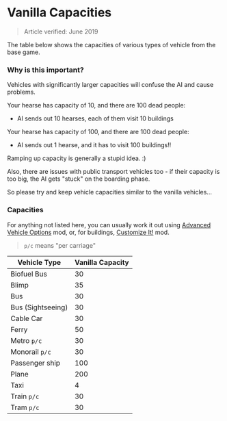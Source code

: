 # Vanilla Capacities

> Article verified: June 2019

The table below shows the capacities of various types of vehicle from the base game.

### Why is this important?

Vehicles with significantly larger capacities will confuse the AI and cause problems.

Your hearse has capacity of 10, and there are 100 dead people:

* AI sends out 10 hearses, each of them visit 10 buildings

Your hearse has capacity of 100, and there are 100 dead people:

* AI sends out 1 hearse, and it has to visit 100 buildings!!

Ramping up capacity is generally a stupid idea. :)

Also, there are issues with public transport vehicles too - if their capacity is too big, the AI gets "stuck" on the
boarding phase.

So please try and keep vehicle capacities similar to the vanilla vehicles...

### Capacities

For anything not listed here, you can usually work it out
using [Advanced Vehicle Options](https://steamcommunity.com/sharedfiles/filedetails/?id=1548831935) mod, or, for
buildings, [Customize It!](https://steamcommunity.com/sharedfiles/filedetails/?id=1369729955) mod.

> `p/c` means "per carriage"

| Vehicle Type      | Vanilla Capacity |
|-------------------|------------------|
| Biofuel Bus       | 30               |
| Blimp             | 35               |
| Bus               | 30               |
| Bus (Sightseeing) | 30               |
| Cable Car         | 30               |
| Ferry             | 50               |
| Metro `p/c`       | 30               |
| Monorail `p/c`    | 30               |
| Passenger ship    | 100              |
| Plane             | 200              |
| Taxi              | 4                |
| Train `p/c`       | 30               |
| Tram `p/c`        | 30               |